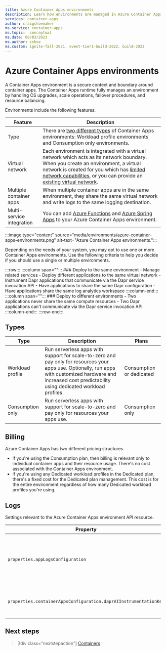 ```yaml
---
title: Azure Container Apps environments
description: Learn how environments are managed in Azure Container Apps.
services: container-apps
author: craigshoemaker
ms.service: container-apps
ms.topic:  conceptual
ms.date: 08/03/2023
ms.author: cshoe
ms.custom: ignite-fall-2021, event-tier1-build-2022, build-2023
---
```


# Azure Container Apps environments

A Container Apps environment is a secure context and boundary around container apps. The Container Apps runtime fully manages an environment by handling OS upgrades, scale operations, failover procedures, and resource balancing.

Environments include the following features.

| Feature | Description |
|---|---|
| Type | There are [two different types](#types) of Container Apps environments: Workload profile environments and Consumption only environments. |
| Virtual network | Each environment is integrated with a virtual network which acts as its network boundary. When you create an environment, a virtual network is created for you which has [limited network capabilities](networking.md), or you can provide an [existing virtual network](vnet-custom.md). |
| Multiple container apps | When multiple container apps are in the same environment, they share the same virtual network and write logs to the same logging destination. |
| Multi-service integration | You can add [Azure Functions](https://aka.ms/functionsonaca) and [Azure Spring Apps](https://aka.ms/asaonaca) to your Azure Container Apps environment. |

:::image type="content" source="media/environments/azure-container-apps-environments.png" alt-text="Azure Container Apps environments.":::

Depending on the needs of your system, you may opt to use one or more Container Apps environments. Use the following criteria to help you decide if you should use a single or multiple environments.

:::row:::
   :::column span="":::
      ### Deploy to the same environment
      - Manage related services
      - Deploy different applications to the same virtual network
      - Instrument Dapr applications that communicate via the Dapr service invocation API
      - Have applications to share the same Dapr configuration
      - Have applications share the same log analytics workspace
   :::column-end:::
   :::column span="":::
      ### Deploy to different environments
      - Two applications never share the same compute resources
      - Two Dapr applications can't communicate via the Dapr service invocation API
   :::column-end:::
:::row-end:::

## Types

| Type | Description | Plans |
|--|--|--|
| Workload profile | Run serverless apps with support for scale-to-zero and pay only for resources your apps use. Optionally, run apps with customized hardware and increased cost predictability using dedicated workload profiles. | Consumption or dedicated |
| Consumption only | Run serverless apps with support for scale-to-zero and pay only for resources your apps use. | Consumption only |

## Billing

Azure Container Apps has two different pricing structures.

- If you're using the Consumption plan, then billing is relevant only to individual container apps and their resource usage. There's no cost associated with the Container Apps environment.
- If you're using any Dedicated workload profiles in the Dedicated plan, there's a fixed cost for the Dedicated plan management. This cost is for the entire environment regardless of how many Dedicated workload profiles you're using.

## Logs

Settings relevant to the Azure Container Apps environment API resource.

| Property | Description |
|---|---|
| `properties.appLogsConfiguration` | Used for configuring the Log Analytics workspace where logs for all apps in the environment are published. |
| `properties.containerAppsConfiguration.daprAIInstrumentationKey` | App Insights instrumentation key provided to Dapr for tracing |

## Next steps

> [!div class="nextstepaction"]
> [Containers](containers.md)
